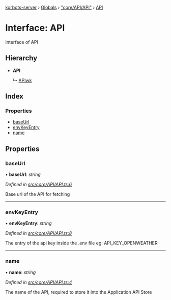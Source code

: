 [korbots-server](../README.md) › [Globals](../globals.md) › ["core/API/API"](../modules/_core_api_api_.md) › [API](_core_api_api_.api.md)

# Interface: API

Interface of API

## Hierarchy

* **API**

  ↳ [APIwk](_core_api_api_.apiwk.md)

## Index

### Properties

* [baseUrl](_core_api_api_.api.md#baseurl)
* [envKeyEntry](_core_api_api_.api.md#envkeyentry)
* [name](_core_api_api_.api.md#name)

## Properties

###  baseUrl

• **baseUrl**: *string*

*Defined in [src/core/API/API.ts:6](https://github.com/Xisabla/Korbots/blob/934e198/server/src/core/API/API.ts#L6)*

Base url of the API for fetching

___

###  envKeyEntry

• **envKeyEntry**: *string*

*Defined in [src/core/API/API.ts:8](https://github.com/Xisabla/Korbots/blob/934e198/server/src/core/API/API.ts#L8)*

The entry of the api key inside the .env file eg: API_KEY_OPENWEATHER

___

###  name

• **name**: *string*

*Defined in [src/core/API/API.ts:4](https://github.com/Xisabla/Korbots/blob/934e198/server/src/core/API/API.ts#L4)*

The name of the API, required to store it into the Application API Store
